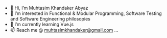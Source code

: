 - 👋 Hi, I’m Muhtasim Khandaker Abyaz
- 👀 I’m interested in Functional & Modular Programming, Software Testing and Software Engineering philosopies
- 🌱 I’m currently learning Vue.js
- 📫 Reach me @ muhtasimkhandaker@gmail.com ...

<!---
abyaz878/abyaz878 is a ✨ special ✨ repository because its `README.md` (this file) appears on your GitHub profile.
You can click the Preview link to take a look at your changes.
--->
